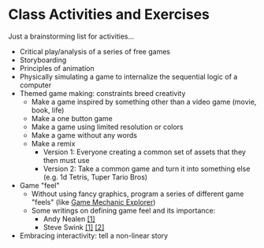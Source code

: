 # Class Activities and Exercises #

Just a brainstorming list for activities...

- Critical play/analysis of a series of free games
- Storyboarding
- Principles of animation
- Physically simulating a game to internalize the sequential logic of a computer
- Themed game making: constraints breed creativity
	- Make a game inspired by something other than a video game (movie, book, life)
	- Make a one button game
	- Make a game using limited resolution or colors
	- Make a game without any words
	- Make a remix
		- Version 1: Everyone creating a common set of assets that they then must use
		- Version 2: Take a common game and turn it into something else (e.g. 1d Tetris, Tuper Tario Bros)
- Game "feel"
	- Without using fancy graphics, program a series of different game "feels" (like [Game Mechanic Explorer](http://gamemechanicexplorer.com/))
	- Some writings on defining game feel and its importance:
		- Andy Nealen [[1]](https://sakai.rutgers.edu/access/content/group/5682b464-6179-4684-b203-41db7bfc0bea/lectures/04_gamefeel.pdf)
		- Steve Swink [[1]](http://www.gamasutra.com/view/feature/1781/principles_of_virtual_sensation.php?print=1) [[2]](http://www.gamasutra.com/view/feature/2322/game_feel_the_secret_ingredient.php?print=1) 
- Embracing interactivity: tell a non-linear story